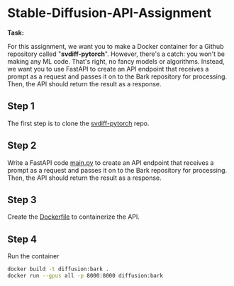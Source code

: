 # Stable-Diffusion-API-Assignment

**Task:**

For this assignment, we want you to make a Docker container for a Github repository called "**svdiff-pytorch**". However, there's a catch: you won't be making any ML code. That's right, no fancy models or algorithms. Instead, we want you to use FastAPI to create an API endpoint that receives a prompt as a request and passes it on to the Bark repository for processing. Then, the API should return the result as a response.

## Step 1

The first step is to clone the [svdiff-pytorch](https://github.com/mkshing/svdiff-pytorch) repo.

## Step 2

Write a FastAPI code [main.py](main.py) to create an API endpoint that receives a prompt as a request and passes it on to the Bark repository for processing. Then, the API should return the result as a response.

## Step 3

Create the [Dockerfile](Dockerfile) to containerize the API.

## Step 4

Run the container
```bash
docker build -t diffusion:bark .
docker run --gpus all -p 8000:8000 diffusion:bark
```
